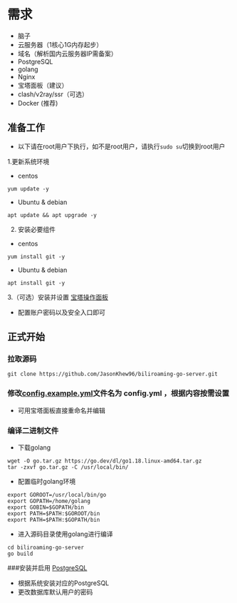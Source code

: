 # 需求
- 脑子
- 云服务器（1核心1G内存起步）
- 域名（解析国内云服务器IP需备案）
- PostgreSQL
- golang
- Nginx
- 宝塔面板（建议）
- clash/v2ray/ssr（可选）
- Docker (推荐)

## 准备工作
- 以下请在root用户下执行，如不是root用户，请执行`sudo su`切换到root用户

1.更新系统环境
- centos
```
yum update -y
```
- Ubuntu & debian
```
apt update && apt upgrade -y
```
2. 安装必要组件
- centos
```
yum install git -y
```
- Ubuntu & debian
```
apt install git -y
```
3.（可选）安装并设置 [宝塔操作面板](https://www.bt.cn/bbs/thread-79460-1-1.html)
- 配置账户密码以及安全入口即可
## 正式开始
### 拉取源码
```
git clone https://github.com/JasonKhew96/biliroaming-go-server.git
```
### 修改[config.example.yml](config.example.yml)文件名为 config.yml ，根据内容按需设置
- 可用宝塔面板直接重命名并编辑
### 编译二进制文件

- 下载golang
```
wget -O go.tar.gz https://go.dev/dl/go1.18.linux-amd64.tar.gz
tar -zxvf go.tar.gz -C /usr/local/bin/
```
- 配置临时golang环境
```
export GOROOT=/usr/local/bin/go
export GOPATH=/home/golang
export GOBIN=$GOPATH/bin
export PATH=$PATH:$GOROOT/bin
export PATH=$PATH:$GOPATH/bin
```
- 进入源码目录使用golang进行编译
```
cd biliroaming-go-server
go build
```
###安装并启用 [PostgreSQL](https://www.postgresql.org/download/)

- 根据系统安装对应的PostgreSQL
- 更改数据库默认用户的密码
